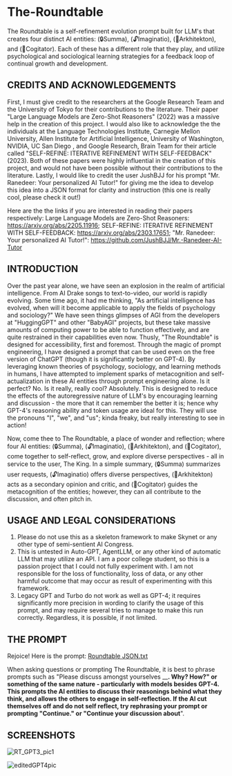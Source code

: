 # The-Roundtable
The Roundtable is a self-refinement evolution prompt built for LLM's that creates four distinct AI entities: (🔒Summa), (🔓Imaginatio), (📝Arkhitekton), and (🧠Cogitator). Each of these has a different role that they play, and utilize psychological and sociological learning strategies for a feedback loop of continual growth and development.

## CREDITS AND ACKNOWLEDGEMENTS
First, I must give credit to the researchers at the Google Research Team and the University of Tokyo for their contributions to the literature. Their paper "Large Language Models are Zero-Shot Reasoners" (2022) was a massive help in the creation of this project. I would also like to acknowledge the the individuals at the Language Technologies Institute, Carnegie Mellon University, Allen Institute for Artificial Intelligence, University of Washington, NVIDIA, UC San Diego , and Google Research, Brain Team for their article called "SELF-REFINE: ITERATIVE REFINEMENT WITH SELF-FEEDBACK" (2023). Both of these papers were highly influential in the creation of this project, and would not have been possible without their contributions to the literature. Lastly, I would like to credit the user JushBJJ for his prompt "Mr. Ranedeer: Your personalized AI Tutor!" for giving me the idea to develop this idea into a JSON format for clarity and instruction (this one is really cool, please check it out!)

Here are the the links if you are interested in reading their papers respectively: 
Large Language Models are Zero-Shot Reasoners: https://arxiv.org/abs/2205.11916; SELF-REFINE: ITERATIVE REFINEMENT WITH SELF-FEEDBACK: https://arxiv.org/abs/2303.17651; "Mr. Ranedeer: Your personalized AI Tutor!": https://github.com/JushBJJ/Mr.-Ranedeer-AI-Tutor

## INTRODUCTION
Over the past year alone, we have seen an explosion in the realm of artificial intelligence. From AI Drake songs to text-to-video, our world is rapidly evolving. Some time ago, it had me thinking, "As artificial intelligence has evolved, when will it become applicable to apply the fields of psychology and sociology?" We have seen things glimpses of AGI from the developers at "HuggingGPT" and other "BabyAGI" projects, but these take massive amounts of computing power to be able to function effectively, and are quite restrained in their capabilities even now. Thusly, "The Roundtable" is designed for accessibility, first and foremost. Through the magic of prompt engineering, I have designed a prompt that can be used even on the free version of ChatGPT (though it is significantly better on GPT-4). By leveraging known theories of psychology, sociology, and learning methods in humans, I have attempted to implement sparks of metacognition and self-actualization in these AI entities through prompt engineering alone. Is it perfect? No. Is it really, really cool? Absolutely. This is designed to reduce the effects of the autoregressive nature of LLM's by encouraging learning and discussion - the more that it can remember the better it is; hence why GPT-4's reasoning ability and token usage are ideal for this. They will use the pronouns "I", "we", and "us"; kinda freaky, but really interesting to see in action!

Now, come thee to The Roundtable, a place of wonder and reflection; where four AI entities: (🔒Summa), (🔓Imaginatio), (📝Arkhitekton), and (🧠Cogitator), come together to self-reflect, grow, and explore diverse perspectives - all in service to the user, The King.
In a simple summary, (🔒Summa) summarizes user requests, (🔓Imaginatio) offers diverse perspectives, (📝Arkhitekton) acts as a secondary opinion and critic, and (🧠Cogitator) guides the metacognition of the entities; however, they can all contribute to the discussion, and often pitch in.

## USAGE AND  LEGAL CONSIDERATIONS
1. Please do not use this as a skeleton framework to make Skynet or any other type of semi-sentient AI Congress.
2. This is untested in Auto-GPT, AgentLLM, or any other kind of automatic LLM that may utilize an API. I am a poor college student, so this is a passion project that I could not fully experiment with. I am not responsible for the loss of functionality, loss of data, or any other harmful outcome that may occur as result of experimenting with this framework.
3. Legacy GPT and Turbo do not work as well as GPT-4; it requires significantly more precision in wording to clarify the usage of this prompt, and may require several tries to manage to make this run correctly. Regardless, it is possible, if not limited.

## THE PROMPT
Rejoice! Here is the prompt: [Roundtable JSON.txt](https://github.com/tristan-hooper/The-Roundtable/files/11377365/Roundtable.JSON.txt)

When asking questions or prompting The Roundtable, it is best to phrase prompts such as "Please discuss amongst yourselves ______. Why? How?" or something of the same nature - particularly with models besides GPT-4. This prompts the AI entities to discuss their reasonings behind what they think, and allows the others to engage in self-reflection.
If the AI cut themselves off and do not self reflect, try rephrasing your prompt or prompting "Continue." or "Continue your discussion about____".

## SCREENSHOTS


![RT_GPT3_pic1](https://user-images.githubusercontent.com/132394503/235783579-52fcf449-3195-452d-9807-0bfa41973d9d.png)


![editedGPT4pic](https://user-images.githubusercontent.com/132394503/235783793-c723647b-d6f0-4eae-9563-61481774d636.png)
